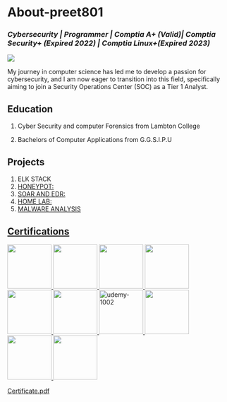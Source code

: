 # About-preet801
<h3><i>Cybersecurity | Programmer | Comptia A+ (Valid)| Comptia Security+ (Expired 2022) | Comptia Linux+(Expired 2023)</i></h3>

<a href="https://linkedin.com"><img src="https://img.shields.io/badge/-LinkedIn-0072b1?&style=for-the-badge&logo=linkedin&logoColor=white" /></a>

My journey in computer science has led me to develop a passion for cybersecurity, and I am now eager to transition into this field, specifically aiming to join a Security Operations Center (SOC) as a Tier 1 Analyst.


<h2>Education</h2>

1. Cyber Security and computer Forensics from Lambton College

2. Bachelors of Computer Applications from G.G.S.I.P.U

<h2>Projects</h2>

1. ELK STACK <a href="https://github.com/preet801/ELK-STACK.git" alt="elk stack">
2. HONEYPOT:
3. SOAR AND EDR:
4. HOME LAB:
5. MALWARE ANALYSIS



<h2>Certifications</h2>

<img width="100" src="https://github.com/user-attachments/files/19814609/CompTIA.A%2B.ce.certificate.pdf"/>
<img width="100" src="https://github.com/user-attachments/assets/66741ee4-593c-4599-90f0-9c465e070165"/>
<img width="100" src="https://github.com/user-attachments/assets/2dcedc67-73b9-476f-9a27-881a6034a90b"/>
<img width="100" src="https://github.com/user-attachments/assets/b232cdc3-5e38-4915-a582-c652073ccd37"/>
<img width="100" src="https://github.com/user-attachments/assets/b0a80358-39d1-48af-af20-a34a2966912c"/>
<img width="100" src="https://github.com/user-attachments/files/19816217/CertificateOfCompletion_IT.Help.Desk.for.Beginners-2.pdf"/>
<img width="100" alt="udemy-1002" src="https://github.com/user-attachments/assets/9aaee355-f265-4cfb-99a8-c384d833d481"/>

<img width ="100" src="https://github.com/user-attachments/files/19823082/CompTIA.Security%2B.ce.certificate.pdf"/>

<img width="100" src="https://app.letsdefend.io/my-rewards/detail/a16fd4e8125c416b8a87cb145cd151f1"/>

<img width="100" src="https://github.com/user-attachments/files/19899737/Certificate.pdf"/>


[Certificate.pdf](https://github.com/user-attachments/files/19899737/Certificate.pdf)

